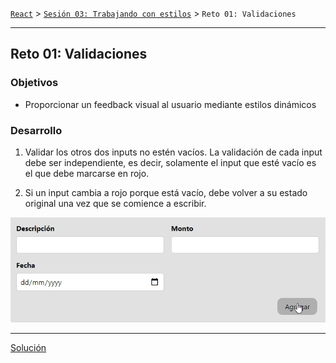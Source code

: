 [`React`](../../README.md) > [`Sesión 03: Trabajando con estilos`](../Readme.md) > `Reto 01: Validaciones`

---

## Reto 01: Validaciones

### Objetivos

- Proporcionar un feedback visual al usuario mediante estilos dinámicos

### Desarrollo

1. Validar los otros dos inputs no estén vacíos. La validación de cada input debe ser independiente, es decir, solamente el input que esté vacío es el que debe marcarse en rojo.

2. Si un input cambia a rojo porque está vacío, debe volver a su estado original una vez que se comience a escribir.

![Validations](./assets/validations.gif)

---

[Solución](./Solucion/Readme.md)
